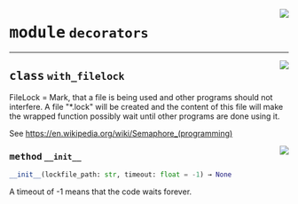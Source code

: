 <!-- markdownlint-disable -->

<a href="https://github.com/tum-esm/utils/tree/main/tum_esm_utils/decorators.py#L0"><img align="right" style="float:right;" src="https://img.shields.io/badge/-source-cccccc?style=flat-square"></a>

# <kbd>module</kbd> `decorators`






---

<a href="https://github.com/tum-esm/utils/tree/main/tum_esm_utils/decorators.py#L10"><img align="right" style="float:right;" src="https://img.shields.io/badge/-source-cccccc?style=flat-square"></a>

## <kbd>class</kbd> `with_filelock`
FileLock = Mark, that a file is being used and other programs should not interfere. A file "*.lock" will be created and the content of this file will make the wrapped function possibly wait until other programs are done using it. 

See https://en.wikipedia.org/wiki/Semaphore_(programming) 

<a href="https://github.com/tum-esm/utils/tree/main/tum_esm_utils/decorators.py#L20"><img align="right" style="float:right;" src="https://img.shields.io/badge/-source-cccccc?style=flat-square"></a>

### <kbd>method</kbd> `__init__`

```python
__init__(lockfile_path: str, timeout: float = -1) → None
```

A timeout of -1 means that the code waits forever. 





